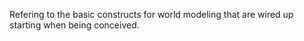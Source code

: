 Refering to the basic constructs for world modeling that are wired up starting when being conceived.